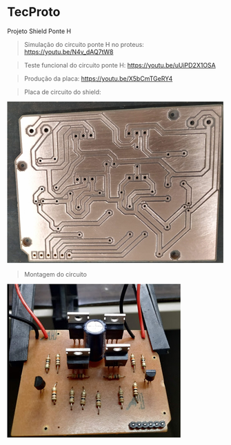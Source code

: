 # TecProto

Projeto Shield Ponte H

> Simulação do circuito ponte H no proteus: https://youtu.be/N4v_dAQ7tW8

> Teste funcional do circuito ponte H: https://youtu.be/uUiPD2X1OSA

> Produção da placa: https://youtu.be/X5bCmTGeRY4 

> Placa de circuito do shield: 

![image](desing_shield_circuito.png)

> Montagem do circuito

![image](montagem_circuito.png)
